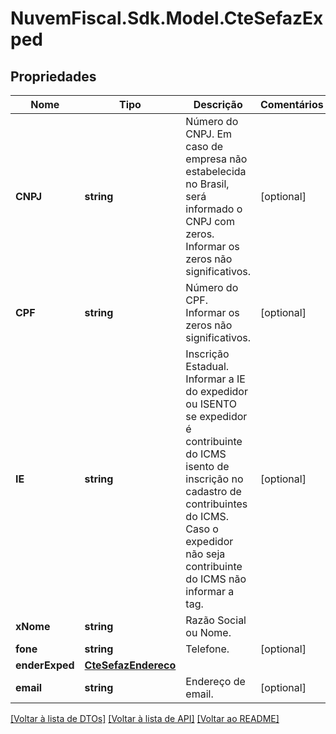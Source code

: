# NuvemFiscal.Sdk.Model.CteSefazExped

## Propriedades

Nome | Tipo | Descrição | Comentários
------------ | ------------- | ------------- | -------------
**CNPJ** | **string** | Número do CNPJ.  Em caso de empresa não estabelecida no Brasil, será informado o CNPJ com zeros.              Informar os zeros não significativos. | [optional] 
**CPF** | **string** | Número do CPF.  Informar os zeros não significativos. | [optional] 
**IE** | **string** | Inscrição Estadual.  Informar a IE do expedidor ou ISENTO se expedidor é contribuinte do ICMS isento de inscrição no cadastro de contribuintes do ICMS. Caso o expedidor não seja contribuinte do ICMS não informar a tag. | [optional] 
**xNome** | **string** | Razão Social ou Nome. | 
**fone** | **string** | Telefone. | [optional] 
**enderExped** | [**CteSefazEndereco**](CteSefazEndereco.md) |  | 
**email** | **string** | Endereço de email. | [optional] 

[[Voltar à lista de DTOs]](../README.md#documentation-for-models) [[Voltar à lista de API]](../README.md#documentation-for-api-endpoints) [[Voltar ao README]](../README.md)

